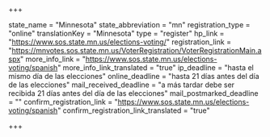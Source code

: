 +++

state_name = "Minnesota"
state_abbreviation = "mn"
registration_type = "online"
translationKey = "Minnesota"
type = "register"
hp_link = "https://www.sos.state.mn.us/elections-voting/"
registration_link = "https://mnvotes.sos.state.mn.us/VoterRegistration/VoterRegistrationMain.aspx"
more_info_link = "https://www.sos.state.mn.us/elections-voting/spanish"
more_info_link_translated = "true"
ip_deadline = "hasta el mismo día de las elecciones"
online_deadline = "hasta 21 días antes del día de las elecciones"
mail_received_deadline = "a más tardar debe ser recibida 21 días antes del día de las elecciones"
mail_postmarked_deadline = ""
confirm_registration_link = "https://www.sos.state.mn.us/elections-voting/spanish"
confirm_registration_link_translated = "true"

+++